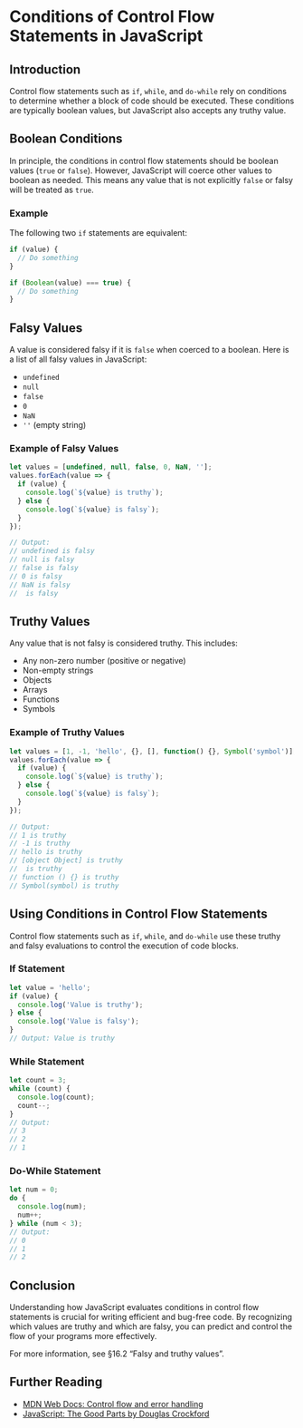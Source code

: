 


# Conditions of Control Flow Statements in JavaScript

## Introduction

Control flow statements such as `if`, `while`, and `do-while` rely on conditions to determine whether a block of code should be executed. These conditions are typically boolean values, but JavaScript also accepts any truthy value.

## Boolean Conditions

In principle, the conditions in control flow statements should be boolean values (`true` or `false`). However, JavaScript will coerce other values to boolean as needed. This means any value that is not explicitly `false` or falsy will be treated as `true`.

### Example

The following two `if` statements are equivalent:
```javascript
if (value) {
  // Do something
}

if (Boolean(value) === true) {
  // Do something
}
```

## Falsy Values

A value is considered falsy if it is `false` when coerced to a boolean. Here is a list of all falsy values in JavaScript:
- `undefined`
- `null`
- `false`
- `0`
- `NaN`
- `''` (empty string)

### Example of Falsy Values

```javascript
let values = [undefined, null, false, 0, NaN, ''];
values.forEach(value => {
  if (value) {
    console.log(`${value} is truthy`);
  } else {
    console.log(`${value} is falsy`);
  }
});

// Output:
// undefined is falsy
// null is falsy
// false is falsy
// 0 is falsy
// NaN is falsy
//  is falsy
```

## Truthy Values

Any value that is not falsy is considered truthy. This includes:
- Any non-zero number (positive or negative)
- Non-empty strings
- Objects
- Arrays
- Functions
- Symbols

### Example of Truthy Values

```javascript
let values = [1, -1, 'hello', {}, [], function() {}, Symbol('symbol')];
values.forEach(value => {
  if (value) {
    console.log(`${value} is truthy`);
  } else {
    console.log(`${value} is falsy`);
  }
});

// Output:
// 1 is truthy
// -1 is truthy
// hello is truthy
// [object Object] is truthy
//  is truthy
// function () {} is truthy
// Symbol(symbol) is truthy
```

## Using Conditions in Control Flow Statements

Control flow statements such as `if`, `while`, and `do-while` use these truthy and falsy evaluations to control the execution of code blocks.

### If Statement

```javascript
let value = 'hello';
if (value) {
  console.log('Value is truthy');
} else {
  console.log('Value is falsy');
}
// Output: Value is truthy
```

### While Statement

```javascript
let count = 3;
while (count) {
  console.log(count);
  count--;
}
// Output:
// 3
// 2
// 1
```

### Do-While Statement

```javascript
let num = 0;
do {
  console.log(num);
  num++;
} while (num < 3);
// Output:
// 0
// 1
// 2
```

## Conclusion

Understanding how JavaScript evaluates conditions in control flow statements is crucial for writing efficient and bug-free code. By recognizing which values are truthy and which are falsy, you can predict and control the flow of your programs more effectively.

For more information, see §16.2 “Falsy and truthy values”.

## Further Reading

- [MDN Web Docs: Control flow and error handling](https://developer.mozilla.org/en-US/docs/Web/JavaScript/Guide/Control_flow_and_error_handling)
- [JavaScript: The Good Parts by Douglas Crockford](https://www.oreilly.com/library/view/javascript-the-good/9780596517748/)


